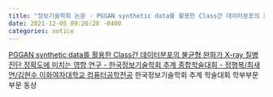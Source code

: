 ```yaml
---
title: "정보기술학회 논문 - PGGAN synthetic data를 활용한 Class간 데이터분포의 불균형 완화가 X-ray 질병 진단 정확도에 미치는 영향 연구" 
date: 2021-12-05 09:26:28 -0400
categories: notice
---
```


<a href="https://docs.google.com/viewer?url=https://github.com/faculty-hieonn/faculty-hieonn.github.io/raw/master/files/PGGAN%20synthetic%20data%EB%A5%BC%20%ED%99%9C%EC%9A%A9%ED%95%9C%20Class%EA%B0%84%20%EB%8D%B0%EC%9D%B4%ED%84%B0%EB%B6%84%ED%8F%AC%EC%9D%98%20%EB%B6%88%EA%B7%A0%ED%98%95%20%EC%99%84%ED%99%94%EA%B0%80%20X-ray%20%EC%A7%88%EB%B3%91%20%EC%A7%84%EB%8B%A8%20%EC%A0%95%ED%99%95%EB%8F%84%20%EC%97%B0%EA%B5%AC.pdf" target="_blank">PGGAN synthetic data를 활용한 Class간 데이터분포의 불균형 완화가 X-ray 질병 진단 정확도에 미치는 영향 연구 - 한국정보기술학회 추계 종합학술대회 - 정행복/최새연/김현수 이화여자대학교 컴퓨터공학전공</a>
한국정보기술학회 추계 학술대회 학부부문 부문 동상